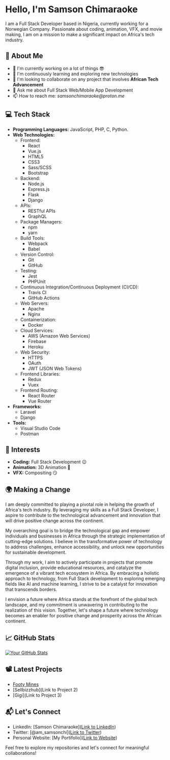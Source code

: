# Hello, I'm Samson Chimaraoke

I am a Full Stack Developer based in Nigeria, currently working for a Norwegian Company. Passionate about coding, animation, VFX, and movie making, I am on a mission to make a significant impact on Africa's tech industry.

## 🚀 About Me

- 🔭 I'm currently working on a lot of things 😎
- 🌱 I'm continuously learning and exploring new technologies
- 👯 I'm looking to collaborate on any project that involves **African Tech Advancement**
- 💬 Ask me about Full Stack Web/Mobile App Development 
- 📫 How to reach me: _samsonchimaraoke@proton.me_

## 💻 Tech Stack

- **Programming Languages:** JavaScript, PHP, C, Python.
- **Web Technologies:**
  - Frontend:
    - React
    - Vue.js
    - HTML5
    - CSS3
    - Sass/SCSS
    - Bootstrap
  - Backend:
    - Node.js
    - Express.js
    - Flask
    - Django
  - APIs:
    - RESTful APIs
    - GraphQL
  - Package Managers:
    - npm
    - yarn
  - Build Tools:
    - Webpack
    - Babel
  - Version Control:
    - Git
    - GitHub
  - Testing:
    - Jest
    - PHPUnit
  - Continuous Integration/Continuous Deployment (CI/CD):
    - Travis CI
    - GitHub Actions
  - Web Servers:
    - Apache
    - Nginx
  - Containerization:
    - Docker
  - Cloud Services:
    - AWS (Amazon Web Services)
    - Firebase
    - Heroku
  - Web Security:
    - HTTPS
    - OAuth
    - JWT (JSON Web Tokens)
  - Frontend Libraries:
    - Redux
    - Vuex
  - Frontend Routing:
    - React Router
    - Vue Router
- **Frameworks:**
  - Laravel
  - Django
- **Tools:**
  - Visual Studio Code
  - Postman


## 🎨 Interests

- **Coding:** Full Stack Development 😉
- **Animation:** 3D Animation 🙂
- **VFX:**  Compositing 😏



## 🌍 Making a Change

I am deeply committed to playing a pivotal role in helping the growth of Africa's tech industry. By leveraging my skills as a Full Stack Developer, I aspire to contribute to the technological advancement and innovation that will drive positive change across the continent.

My overarching goal is to bridge the technological gap and empower individuals and businesses in Africa through the strategic implementation of cutting-edge solutions. I believe in the transformative power of technology to address challenges, enhance accessibility, and unlock new opportunities for sustainable development.

Through my work, I aim to actively participate in projects that promote digital inclusion, provide educational resources, and catalyze the emergence of a vibrant tech ecosystem in Africa. By embracing a holistic approach to technology, from Full Stack development to exploring emerging fields like AI and machine learning, I strive to be a catalyst for innovation that transcends borders.

I envision a future where Africa stands at the forefront of the global tech landscape, and my commitment is unwavering in contributing to the realization of this vision. Together, let's shape a future where technology becomes an enabler for positive change and prosperity across the African continent.

## 📈 GitHub Stats

[![Your GitHub Stats](https://github-readme-stats.vercel.app/api?username=samsonchim&show_icons=true&hide=issues&count_private=true&theme=dark)](https://github.com/samsonchim)

## 📽️ Latest Projects

- [Footy Mines](https://footymines.com)
- [Sellbizzhub](Link to Project 2)
- [Gigi](Link to Project 3)


## 📬 Let's Connect

- LinkedIn: [Samson Chimaraoke]([Link to LinkedIn](https://www.linkedin.com/in/samson-chimaraoke-622227297/))
- Twitter: [@am_samsonchi]([Link to Twitter](https://twitter.com/am_samsonchi))
- Personal Website: [My Portifolio]([Link to Website](https://samsonchim.github.io/chi/))

Feel free to explore my repositories and let's connect for meaningful collaborations!
